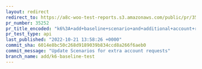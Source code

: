 ```yaml
---
layout: redirect
redirect_to: https://a8c-woo-test-reports.s3.amazonaws.com/public/pr/35252/api/index.html
pr_number: 35252
pr_title_encoded: "k6%3A+add+baseline+scenario+and+additional+account+requests"
pr_test_type: api
last_published: "2022-10-21 13:58:26 +0000"
commit_sha: 6014e8bc50c268d9189039b834ccd8a266f6aeb0
commit_message: "Update Scenarios for extra account requests"
branch_name: add/k6-baseline-test
---
```

